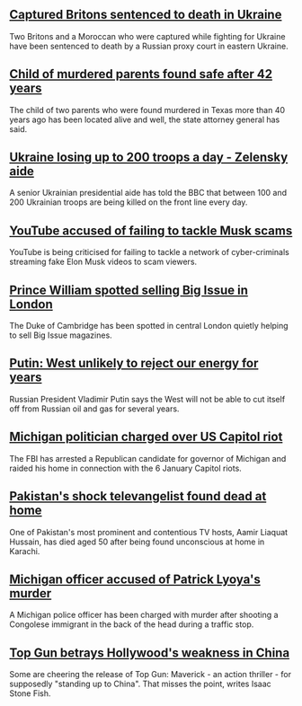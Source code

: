 ## [Captured Britons sentenced to death in Ukraine](https://www.bbc.com/news/uk-61745556)
Two Britons and a Moroccan who were captured while fighting for Ukraine have been sentenced to death by a Russian proxy court in eastern Ukraine.
## [Child of murdered parents found safe after 42 years](https://www.bbc.com/news/world-us-canada-61754106)
The child of two parents who were found murdered in Texas more than 40 years ago has been located alive and well, the state attorney general has said.
## [Ukraine losing up to 200 troops a day - Zelensky aide](https://www.bbc.com/news/world-europe-61742736)
A senior Ukrainian presidential aide has told the BBC that between 100 and 200 Ukrainian troops are being killed on the front line every day.
## [YouTube accused of failing to tackle Musk scams](https://www.bbc.com/news/technology-61749120)
YouTube is being criticised for failing to tackle a network of cyber-criminals streaming fake Elon Musk videos to scam viewers.
## [Prince William spotted selling Big Issue in London](https://www.bbc.com/news/uk-england-london-61747092)
The Duke of Cambridge has been spotted in central London quietly helping to sell Big Issue magazines.
## [Putin: West unlikely to reject our energy for years](https://www.bbc.com/news/world-europe-61752779)
Russian President Vladimir Putin says the West will not be able to cut itself off from Russian oil and gas for several years. 
## [Michigan politician charged over US Capitol riot](https://www.bbc.com/news/world-us-canada-61738919)
The FBI has arrested a Republican candidate for governor of Michigan and raided his home in connection with the 6 January Capitol riots.
## [Pakistan's shock televangelist found dead at home](https://www.bbc.com/news/world-asia-61745508)
One of Pakistan's most prominent and contentious TV hosts, Aamir Liaquat Hussain, has died aged 50 after being found unconscious at home in Karachi.
## [Michigan officer accused of Patrick Lyoya's murder](https://www.bbc.com/news/world-us-canada-61753705)
A Michigan police officer has been charged with murder after shooting a Congolese immigrant in the back of the head during a traffic stop. 
## [Top Gun betrays Hollywood's weakness in China](https://www.bbc.com/news/world-us-canada-61710500)
Some are cheering the release of Top Gun: Maverick - an action thriller - for supposedly "standing up to China". That misses the point, writes Isaac Stone Fish.
